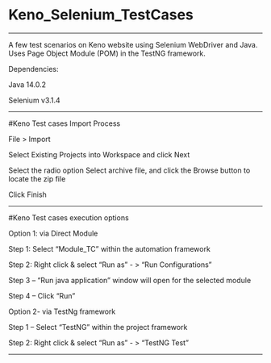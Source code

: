 # Keno_Selenium_TestCases
-------------------------------------------
A few test scenarios on Keno website using Selenium WebDriver and Java. Uses Page Object Module (POM) in the TestNG framework.

Dependencies:

Java 14.0.2

Selenium v3.1.4

------------------------

#Keno Test cases Import Process

File > Import

Select Existing Projects into Workspace and click Next

Select the radio option Select archive file, and click the Browse button to locate the zip file

Click Finish

------------------------

#Keno Test cases execution options

Option 1: via Direct Module

Step 1: Select “Module_TC” within the automation framework

Step 2: Right click & select “Run as” - > “Run Configurations”

Step 3 – “Run java application” window will open for the selected module

Step 4 – Click “Run”

Option 2- via TestNg framework

Step 1 – Select “TestNG” within the project framework

Step 2: Right click & select “Run as” - > “TestNG Test”

--------------------------
